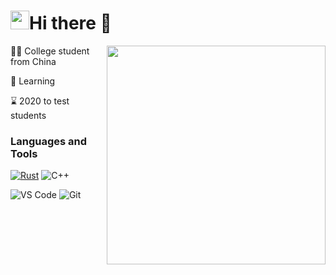 #  <img src="https://media.giphy.com/media/JIX9t2j0ZTN9S/giphy.gif" width="30">Hi there 👋

 <img align="right"  width="350px" src="https://media.giphy.com/media/l3vR85PnGsBwu1PFK/giphy.gif" />
 
👨‍💻‍ College student from China

📘 Learning 
 
⌛ 2020 to test students


### Languages and Tools

[![Rust](https://img.shields.io/badge/-Rust-f47920?style=flat&logo=Rust&logoColor=White)](#) 
![C++](https://img.shields.io/badge/-C-0D0D0D?style=flat&logo=C&logoColor=White)

![VS Code](https://img.shields.io/badge/-VSCode-%230066B8?style=flat&logo=visual-studio-code)
![Git](https://img.shields.io/badge/-Git-%23ED5A47?style=flat&logo=git&logoColor=%23ffffff)


<!--<img align="right" width="20px" src="https://media.giphy.com/media/Jdl5QgcJrtDbNH0yla/giphy.gif"  />-->
